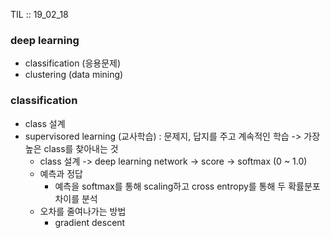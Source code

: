 TIL :: 19_02_18

### deep learning
- classification (응용문제)
- clustering (data mining)

### classification
- class 설계 
- supervisored learning (교사학습) : 문제지, 답지를 주고 계속적인 학습 -> 가장 높은 class를 찾아내는 것
  - class 설계 -> deep learning network -> score -> softmax (0 ~ 1.0)
  - 예측과 정답
    - 예측을 softmax를 통해 scaling하고 cross entropy를 통해 두 확률분포 차이를 분석
  - 오차를 줄여나가는 방법
    - gradient descent 